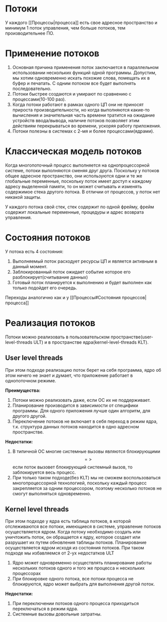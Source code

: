 # Потоки
У каждого [[Процессы|процесса]] есть свое адресное пространство и минимум 1 поток управления, чем больше потоков, тем производительнее ПО.

# Применение потоков
1. Основная причина применения поток заключается в параллельном использовании нескольких функций одной программы. Допустим, мы хотим одновременно искать похожие слова, помещать их в буфер и печатать. С одним потоком все будет выполнять последовательно.
2. Потоки быстрее создаются и умирают по сравнению с процессами(10-100 раз).
3. Когда потоки работают в рамках одного ЦП они не приносят прироста производительности, но когда выполняются какие-то вычисления и значительная часть времени тратится на ожидание устройств ввода/вывода, наличие потоков позволяет этим действиям перекрываться во времени, ускоряя работу приложения.
4. Потоки полезны в системах с 2-мя и более процессами(ядрами).

# Классическая модель потоков
Когда многопоточный процесс выполняется на однопроцессорной системе, потоки выполняются сменяя друг друга.
Поскольку у потоков общее адресное пространство, они используются одни и те же глобальные переменные, поскольку поток имеет доступ к каждому адресу выделенной памяти, то он может считывать и изменять содержимое стека другого потока. В отличии от процессов, у поток нет никакой защиты.

У каждого потока свой стек, стек содержит по одной фрейму, фрейм содержит локальные переменные, процедуры и адрес возврата управления.

# Состояния потоков
У потока есть 4 состояния:
1. Выполняемый поток расходует ресурсы ЦП и является активным в данный момент.
2. Заблокированный поток ожидает событие которое его разблокирует(считывание данных)
3. Готовый поток планируется к выполнению и будет выполнен как только подойдет его очередь.

Переходы аналогично как и у [[Процессы#Состояния процессов|процесса]]

# Реализация потоков
Потоки можно реализовать в пользовательском пространстве(user-level-threads ULT) и в пространстве ядра(kernel-level-threads KLT).

## User level threads
При этом подходе реализацию поток берет на себя программа, ядро об этом ничего не знает и думает, что приложение работает в однопоточном режиме.

**Преимущества:**
1.  Потоки можно реализовать даже, если ОС их не поддерживает.
2. Планирование производится в зависимости от специфики программы. Для одного приложения лучше один алгоритм, для другого другой.
3. Переключение потоков не включает в себя переход в режим ядра, т.к. структура данных потоков находится в одно адресном пространстве.

**Недостатки:**
1. В типичной ОС многие системные вызовы являются блокирующими $$=>$$ если поток вызовет блокирующий системный вызов, то заблокируется весь процесс.
2. При только таком подходе(без KLT) мы не сможем воспользоваться многопроцессорной технологией, поскольку каждый процесс закрепляется за одним процессором, поэтому несколько потоков не смогут выполняться одновременно.

## Kernel level threads
При этом подходе у ядра есть таблица потоков, в которой отслеживаются все потоки, имеющиеся в системе, управление потоков осуществляется ядром. Когда потоку необходимо создать или уничтожить поток, он обращается к ядру, которое создает или разрушает их путем обновления таблицы потоков. Планирование осуществляется ядром исходя из состояния потоков. При таком подходе мы избавляемся от 2-ух недостатков ULT
1. Ядро может одновременно осуществлять планирование работы нескольких потоков одного и того же процесса н нескольких процессорах
2. При блокировке одного потока, все потоки процесса не блокируются, ядро может выбрать для выполнения другой поток.

**Недостатки:**
1. При переключении потоков одного процесса приходиться переключаться в режим ядра.
2. Системные вызовы довольные затратны.